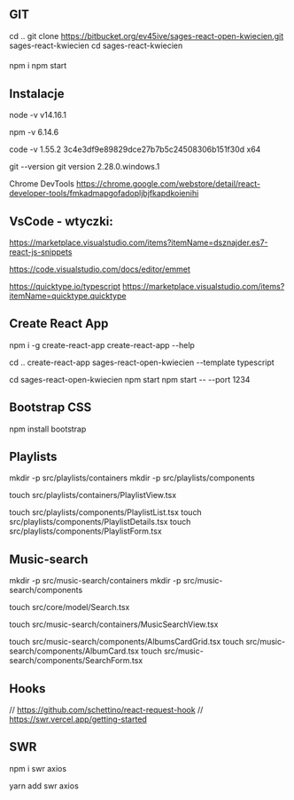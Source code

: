 ## GIT 
cd ..
git clone https://bitbucket.org/ev45ive/sages-react-open-kwiecien.git sages-react-kwiecien
cd sages-react-kwiecien  
####  <!-- LUB  "File -> Open Folder -> sages-react-kwiecien" -->
npm i 
npm start

## Instalacje
node -v
v14.16.1

npm -v
6.14.6

code -v
1.55.2
3c4e3df9e89829dce27b7b5c24508306b151f30d
x64

git --version
git version 2.28.0.windows.1

Chrome DevTools
https://chrome.google.com/webstore/detail/react-developer-tools/fmkadmapgofadopljbjfkapdkoienihi

## VsCode - wtyczki:
https://marketplace.visualstudio.com/items?itemName=dsznajder.es7-react-js-snippets

https://code.visualstudio.com/docs/editor/emmet

https://quicktype.io/typescript
https://marketplace.visualstudio.com/items?itemName=quicktype.quicktype


## Create React App
npm i -g create-react-app 
create-react-app --help

cd ..
create-react-app sages-react-open-kwiecien --template typescript 

cd sages-react-open-kwiecien
npm start
npm start -- --port 1234

## Bootstrap CSS
<!-- npm install react-bootstrap bootstrap -->
npm install bootstrap

## Playlists
mkdir -p src/playlists/containers
mkdir -p src/playlists/components

touch src/playlists/containers/PlaylistView.tsx

touch src/playlists/components/PlaylistList.tsx
touch src/playlists/components/PlaylistDetails.tsx
touch src/playlists/components/PlaylistForm.tsx

## Music-search
mkdir -p src/music-search/containers
mkdir -p src/music-search/components

touch src/core/model/Search.tsx

touch src/music-search/containers/MusicSearchView.tsx

touch src/music-search/components/AlbumsCardGrid.tsx
touch src/music-search/components/AlbumCard.tsx
touch src/music-search/components/SearchForm.tsx


## Hooks

// https://github.com/schettino/react-request-hook
// https://swr.vercel.app/getting-started

## SWR
npm i swr axios

yarn add swr axios
